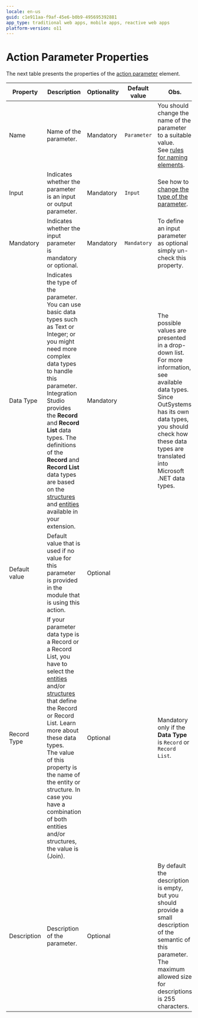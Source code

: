 ```yaml
---
locale: en-us
guid: c1e911aa-f9af-45e6-b0b9-495695392881
app_type: traditional web apps, mobile apps, reactive web apps
platform-version: o11
---
```


# Action Parameter Properties

The next table presents the properties of the [action parameter](<../../../extensibility-and-integration/integration-studio/managing-extensions/action-parameter.md>) element.  
  
|Property|Description|Optionality|Default value|Obs.|
|--- |--- |--- |--- |--- |
|Name|Name of the parameter.|Mandatory|`Parameter `|You should change the name of the parameter to a suitable value.<br/>See [rules for naming elements](<../element-naming.md>).|
|Input|Indicates whether the parameter is an input or output parameter.|Mandatory|`Input`|See how to [change the type of the parameter](<../editor/action-parameters.md>).|
|Mandatory|Indicates whether the input parameter is mandatory or optional.|Mandatory|`Mandatory`|To define an input parameter as optional simply un-check this property.|
|Data Type|Indicates the type of the parameter. You can use basic data types such as Text or Integer; or you might need more complex data types to handle this parameter. Integration Studio provides the **Record** and **Record List** data types. The definitions of the **Record** and **Record List** data types are based on the [structures](<../../../extensibility-and-integration/integration-studio/managing-extensions/structure-define.md>) and [entities](<../../../extensibility-and-integration/integration-studio/managing-extensions/entity-define.md>) available in your extension.|Mandatory||The possible values are presented in a drop-down list. For more information, see available data types.<br/>Since OutSystems has its own data types, you should check how these data types are translated into Microsoft .NET data types.|
|Default value|Default value that is used if no value for this parameter is provided in the module that is using this action.|Optional|||
|Record Type|If your parameter data type is a Record or a Record List, you have to select the [entities](<../../../extensibility-and-integration/integration-studio/managing-extensions/entity-add.md>) and/or [structures](<../../../extensibility-and-integration/integration-studio/managing-extensions/structure-define.md>) that define the Record or Record List. Learn more about these data types.<br/>The value of this property is the name of the entity or structure. In case you have a combination of both entities and/or structures, the value is (Join).|Optional||Mandatory only if the **Data Type** is `Record` or `Record List`.|
|Description|Description of the parameter.|Optional||By default the description is empty, but you should provide a small description of the semantic of this parameter. The maximum allowed size for descriptions is 255 characters.|
